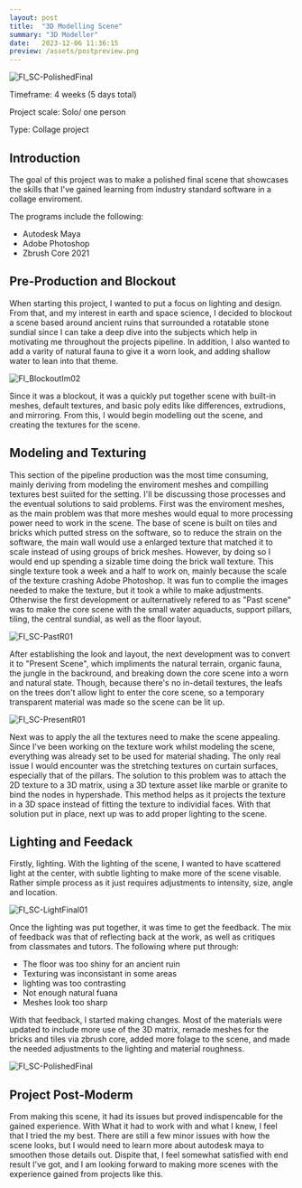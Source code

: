 ```yaml
---
layout: post
title:  "3D Modelling Scene"
summary: "3D Modeller"
date:   2023-12-06 11:36:15
preview: /assets/postpreview.png
---
```


![FI_SC-PolishedFinal](https://github.com/Jay1DS/Jay1DS.github.io/assets/174924644/244d32b5-d1ed-4b76-beb6-9681874308ae)

Timeframe: 4 weeks (5 days total)

Project scale: Solo/ one person

Type: Collage project

Introduction
--
The goal of this project was to make a polished final scene that showcases the skills that I've gained learning from industry standard software in a collage enviroment.

The programs include the following:
* Autodesk Maya
* Adobe Photoshop
* Zbrush Core 2021


Pre-Production and Blockout
--
When starting this project, I wanted to put a focus on lighting and design. From that, and my interest in earth and space science, I decided to blockout a scene based around ancient ruins that surrounded a rotatable stone sundial since I can take a deep dive into the subjects which help in motivating me throughout the projects pipeline. In addition, I also wanted to add a varity of natural fauna to give it a worn look, and adding shallow water to lean into that theme. 

![FI_BlockoutIm02](https://github.com/Jay1DS/Jay1DS.github.io/assets/174924644/fabd5fe0-2c80-475e-95aa-ddcd13767526)

Since it was a blockout, it was a quickly put together scene with built-in meshes, default textures, and basic poly edits like differences, extrudions, and mirroring. From this, I would begin modelling out the scene, and creating the textures for the scene.

Modeling and Texturing
--
This section of the pipeline production was the most time consuming, mainly deriving from modeling the enviroment meshes and compilling textures best suiited for the setting. I'll be discussing those processes and the eventual solutions to said problems. First was the enviroment meshes, as the main problem was that more meshes would equal to more processing power need to work in the scene. The base of scene is built on tiles and bricks which putted stress on the software, so to reduce the strain on the software, the main wall would use a enlarged texture that matched it to scale instead of using groups of brick meshes. However, by doing so I would end up spending a sizable time doing the brick wall texture. This single texture took a week and a half to work on, mainly because the scale of the texture crashing Adobe Photoshop. It was fun to complie the images needed to make the texture, but it took a while to make adjustments. Otherwise the first development or aulternatively refered to as "Past scene" was to make the core scene with the small water aquaducts, support pillars, tiling, the central sundial, as well as the floor layout.

![FI_SC-PastR01](https://github.com/Jay1DS/Jay1DS.github.io/assets/174924644/5888d228-76a3-438c-87a7-fd7a8efc619c)

After establishing the look and layout, the next development was to convert it to "Present Scene", which impliments the natural terrain, organic fauna, the jungle in the backround, and breaking down the core scene into a worn and natural state. Though, because there's no in-detail textures, the leafs on the trees don't allow light to enter the core scene, so a temporary transparent material was made so the scene can be lit up.

![FI_SC-PresentR01](https://github.com/Jay1DS/Jay1DS.github.io/assets/174924644/c1fb50a8-db56-4dec-974f-126264d33021)

Next was to apply the all the textures need to make the scene appealing. Since I've been working on the texture work whilst modeling the scene, everything was already set to be used for material shading. The only real issue I would encounter was the stretching textures on curtain surfaces, especially that of the pillars. The solution to this problem was to attach the 2D texture to a 3D matrix, using a 3D texture asset like marble or granite to bind the nodes in hypershade. This method helps as it projects the texture in a 3D space instead of fitting the texture to individial faces. With that solution put in place, next up was to add proper lighting to the scene.

Lighting and Feedack
--

Firstly, lighting. With the lighting of the scene, I wanted to have scattered light at the center, with subtle lighting to make more of the scene visable. Rather simple process as it just requires adjustments to intensity, size, angle and location.

![FI_SC-LightFinal01](https://github.com/Jay1DS/Jay1DS.github.io/assets/174924644/12721737-81e0-4e69-b245-1ed342e6fde6)

Once the lighting was put together, it was time to get the feedback. The mix of feedback was that of reflecting back at the work, as well as critiques from classmates and tutors. The following where put through:
* The floor was too shiny for an ancient ruin
* Texturing was inconsistant in some areas
* lighting was too contrasting
* Not enough natural fuana
* Meshes look too sharp

With that feedback, I started making changes. Most of the materials were updated to include more use of the 3D matrix, remade meshes for the bricks and tiles via zbrush core, added more folage to the scene, and made the needed adjustments to the lighting and material roughness.

![FI_SC-PolishedFinal](https://github.com/Jay1DS/Jay1DS.github.io/assets/174924644/244d32b5-d1ed-4b76-beb6-9681874308ae)

Project Post-Moderm
--

From making this scene, it had its issues but proved indispencable for the gained experience. With What it had to work with and what I knew, I feel that I tried the my best. There are still a few minor issues with how the scene looks, but I would need to learn more about autodesk maya to smoothen those details out. Dispite that, I feel somewhat satisfied with end result I've got, and I am looking forward to making more scenes with the experience gained from projects like this. 
